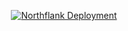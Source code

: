 <div align="center">

[![Northflank Deployment](https://img.shields.io/badge/Running_at-Northflank-green)](https://p01--oaip--qww5vdr4p72c.code.run)

</div>
